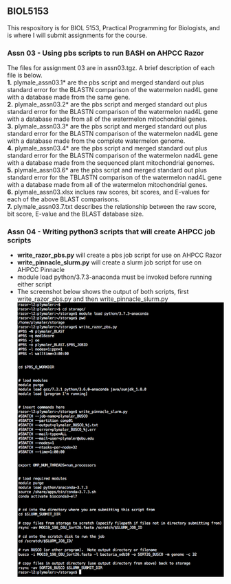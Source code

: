 ## BIOL5153
This respository is for BIOL 5153, Practical Programming for Biologists, and is where I will submit assignments for the course.

### Assn 03 - Using pbs scripts to run BASH on AHPCC Razor  
The files for assignment 03 are in assn03.tgz.  A brief description of each file is below.  
**1.** plymale_assn03.1* are the pbs script and merged standard out plus standard error for the BLASTN comparison of the watermelon nad4L gene with a database made from the same gene.  
**2.** plymale_assn03.2* are the pbs script and merged standard out plus standard error for the BLASTN comparison of the watermelon nad4L gene with a database made from all of the watermelon mitochondrial genes.  
**3.** plymale_assn03.3* are the pbs script and merged standard out plus standard error for the BLASTN comparison of the watermelon nad4L gene with a database made from the complete watermelon genome.  
**4.** plymale_assn03.4* are the pbs script and merged standard out plus standard error for the BLASTN comparison of the watermelon nad4L gene with a database made from the sequenced plant mitochondrial genomes.  
**5.** plymale_assn03.6* are the pbs script and merged standard out plus standard error for the TBLASTN comparison of the watermelon nad4L gene with a database made from all of the watermelon mitochondrial genes.  
**6.** plymale_assn03.xlsx inclues raw scores, bit scores, and E-values for each of the above BLAST comparisons.  
**7.** plymale_assn03.7.txt describes the relationship between the raw score, bit score, E-value and the BLAST database size.

### Assn 04 - Writing python3 scripts that will create AHPCC job scripts
+ **write_razor_pbs.py** will create a pbs job script for use on AHPCC Razor  
+ **write_pinnacle_slurm.py** will create a slurm job script for use on AHPCC Pinnacle  
+ module load python/3.7.3-anaconda must be invoked before running either script  
+ The screenshot below shows the output of both scripts, first write_razor_pbs.py and then write_pinnacle_slurm.py  
 	![evidence of successful python3 scripts to create AHPCC job scripts](python3-scripts_create-AHPCC-job-scripts.png)
